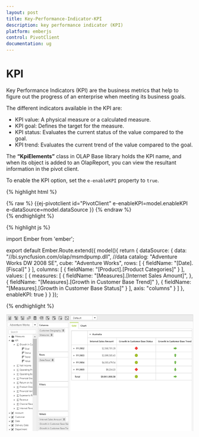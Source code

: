 ```yaml
---
layout: post
title: Key-Performance-Indicator-KPI
description: key performance indicator (KPI)
platform: emberjs
control: PivotClient
documentation: ug
---
```


# KPI

Key Performance Indicators (KPI) are the business metrics that help to figure out the progress of an enterprise when meeting its business goals.

The different indicators available in the KPI are:

* KPI value: A physical measure or a calculated measure.
* KPI goal: Defines the target for the measure.
* KPI status: Evaluates the current status of the value compared to the goal.
* KPI trend: Evaluates the current trend of the value compared to the goal.

The **“KpiElements”** class in OLAP Base library holds the KPI name, and when its object is added to an OlapReport, you can view the resultant information in the pivot client.

To enable the KPI option, set the `e-enableKPI` property to `true`.

{% highlight html %}
	<div class="e-control">
	{% raw %}
	{{ej-pivotclient id="PivotClient" e-enableKPI=model.enableKPI e-dataSource=model.dataSource }}
	{% endraw %}
	</div>
{% endhighlight %}

{% highlight js %}

import Ember from 'ember';

export default Ember.Route.extend({
   model(){
    return {
            dataSource: {
                                data: "//bi.syncfusion.com/olap/msmdpump.dll", //data
                                catalog: "Adventure Works DW 2008 SE",
                                cube: "Adventure Works",
                                rows: [
                                    {
                                        fieldName: "[Date].[Fiscal]"
                                    }
                                ],
                                columns: [
                                    {
                                        fieldName: "[Product].[Product Categories]"
                                    }
                                ],
                                values: [
                                    {
                                        measures: [
                                            {
                                                fieldName: "[Measures].[Internet Sales Amount]",
                                            },
                                            {
                                                fieldName: "[Measures].[Growth in Customer Base Trend]"
                                            }, 
                                            {
                                                fieldName: "[Measures].[Growth in Customer Base Status]"
                                            }
                                        ],
                                        axis: "columns"
                                    }
                                ]
                            },
                            enableKPI: true
        }
    }
});

{% endhighlight %}

![](KPI_images/clientmode-kpi.png)
